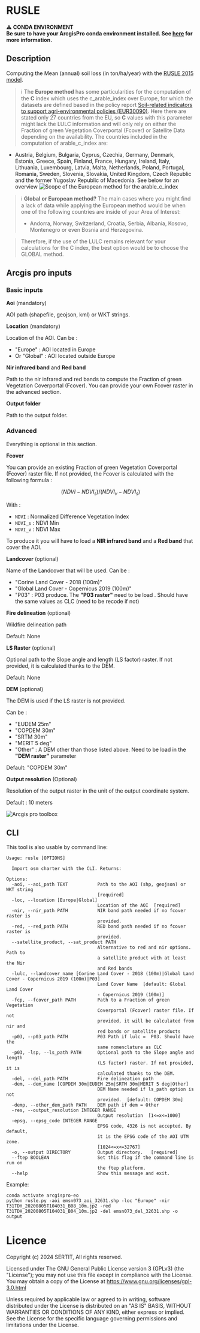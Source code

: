 # RUSLE

:warning: **CONDA ENVIRONMENT**  
**Be sure to have your ArcgisPro conda environment installed.
See [here](https://git.unistra.fr/sertit/arcgis-pro/sertit-eo-conda-environment) for more information.**

## Description
Computing the Mean (annual) soil loss (in ton/ha/year) with the [RUSLE 2015 model](https://web.jrc.ec.europa.eu/policy-model-inventory/explore/models/model-rusle2015/).

> :information_source: The **Europe method** has some particularities for the computation of the **C** index which uses the c_arable_index over Europe, for which the datasets are defined based in the policy report [Soil-related indicators to support agri-environmental policies (EUR30090)](https://www.google.com/url?sa=t&source=web&rct=j&opi=89978449&url=https://publications.jrc.ec.europa.eu/repository/bitstream/JRC119220/jrc119220_agsol_deliverable2019_online_clean.pdf&ved=2ahUKEwivxoyHzciMAxXC8bsIHc1bIjYQFnoECBYQAQ&usg=AOvVaw11mZ2lQKQyysij3qH39dsF). Here there are stated only 27 countries from the EU, so **C** values with this parameter might lack the LULC information and will only rely on either the Fraction of green Vegetation Coverportal (Fcover) or Satellite Data depending on the availability.
The countries included in the computation of arable_c_index are:
* Austria, Belgium, Bulgaria, Cyprus, Czechia, Germany, Denmark, Estonia, Greece, Spain, Finland, France, Hungary, Ireland, Italy, Lithuania, Luxembourg, Latvia, Malta, Netherlands, Poland, Portugal, Romania, Sweden, Slovenia, Slovakia, United Kingdom, Czech Republic and the former Yugoslav Republic of Macedonia.
See below for an overview
![Scope of the European method for the arable_c_index](EU_coverage.PNG)

> :information_source: **Global or European method?** The main cases where you might find a lack of data while applying the European method would be when one of the following countries are inside of your Area of Interest:
> * Andorra, Norway, Switzerland, Croatia, Serbia, Albania, Kosovo, Montenegro or even Bosnia and Herzegovina.

> Therefore, if the use of the LULC remains relevant for your calculations for the C index, the best option would be to choose the GLOBAL method.

## Arcgis pro inputs

### Basic inputs

**Aoi** (mandatory)

AOI path (shapefile, geojson, kml) or WKT strings.

**Location** (mandatory)

Location of the AOI.
Can be :
- "Europe" : AOI located in Europe
- Or "Global" : AOI located outside Europe

**Nir infrared band** and **Red band**

Path to the nir infrared and red bands to compute the Fraction of green Vegetation Coverportal (Fcover). 
You can provide your own Fcover raster in the advanced section.

**Output folder**

Path to the output folder.

### Advanced

Everything is optional in this section.

**Fcover**

You can provide an existing Fraction of green Vegetation Coverportal (Fcover) raster file.
If not provided, the Fcover is calculated  with the following formula :

```math
(NDVI - NDVI_s)/(NDVI_v - NDVI_s)
```

With :
- `NDVI` : Normalized Difference Vegetation Index
- `NDVI_s` : NDVI Min
- `NDVI_v` : NDVI Max

To produce it you will have to load a **NIR infrared band** and a **Red band** that cover the AOI.

**Landcover** (optional)

Name of the Landcover that will be used.
Can be :
- "Corine Land Cover - 2018 (100m)"
- "Global Land Cover - Copernicus 2019 (100m)"
- "P03" : P03 produce. The **"P03 raster"** need to be load . Should have the same values as CLC (need to be recode if not)

**Fire delineation** (optional)

Wildfire delineation path

Default: None

**LS Raster** (optional)

Optional path to the Slope angle and length (LS factor) raster. If not provided, it is calculated thanks to the DEM.

Default: None

**DEM** (optional)

The DEM is used if the LS raster is not provided.

Can be :
- "EUDEM 25m"
- "COPDEM 30m"
- "SRTM 30m"
- "MERIT 5 deg"
- "Other" : A DEM other than those listed above. Need to be load in the **"DEM raster"** parameter

Default: "COPDEM 30m"

**Output resolution** (Optional)

Resolution of the output raster in the unit of the output coordinate system. 

Default : 10 meters

![Arcgis  pro toolbox](Arcgis_pro_Toolbox.PNG)


## CLI

This tool is also usable by command line:
```shell
Usage: rusle [OPTIONS]

  Import osm charter with the CLI. Returns:

Options:
  -aoi, --aoi_path TEXT           Path to the AOI (shp, geojson) or WKT string
                                  [required]
  -loc, --location [Europe|Global]
                                  Location of the AOI  [required]
  -nir, --nir_path PATH           NIR band path needed if no fcover raster is
                                  provided.
  -red, --red_path PATH           RED band path needed if no fcover raster is
                                  provided.
  --satellite_product, --sat_product PATH
                                  Alternative to red and nir options. Path to
                                  a satellite product with at least the Nir
                                  and Red bands
  -lulc, --landcover_name [Corine Land Cover - 2018 (100m)|Global Land Cover - Copernicus 2019 (100m)|P03]
                                  Land Cover Name  [default: Global Land Cover
                                  - Copernicus 2019 (100m)]
  -fcp, --fcover_path PATH        Path to a Fraction of green Vegetation
                                  Coverportal (Fcover) raster file. If not
                                  provided, it will be calculated from nir and
                                  red bands or satellite products
  -p03, --p03_path PATH           P03 Path if lulc =  P03. Should have the
                                  same nomenclature as CLC
  -p03, -lsp, --ls_path PATH      Optional path to the Slope angle and length
                                  (LS factor) raster. If not provided, it is
                                  calculated thanks to the DEM.
  -del, --del_path PATH           Fire delineation path
  -dem, --dem_name [COPDEM 30m|EUDEM 25m|SRTM 30m|MERIT 5 deg|Other]
                                  DEM Name needed if ls_path option is not
                                  provided.  [default: COPDEM 30m]
  -demp, --other_dem_path PATH    DEM path if dem = Other
  -res, --output_resolution INTEGER RANGE
                                  Output resolution  [1<=x<=1000]
  -epsg, --epsg_code INTEGER RANGE
                                  EPSG code, 4326 is not accepted. By default,
                                  it is the EPSG code of the AOI UTM zone.
                                  [1024<=x<=32767]
  -o, --output DIRECTORY          Output directory.   [required]
  --ftep BOOLEAN                  Set this flag if the command line is run on
                                  the ftep platform.
  --help                          Show this message and exit.
```

Example:
```shell
conda activate arcgispro-eo
python rusle.py -aoi emsn073_aoi_32631.shp -loc "Europe" -nir T31TDH_20200805T104031_B08_10m.jp2 -red T31TDH_20200805T104031_B04_10m.jp2 -del emsn073_del_32631.shp -o output
```

# Licence 

Copyright (c) 2024 SERTIT, All rights reserved.

Licensed under The GNU General Public License version 3 (GPLv3) (the "License"); you may not use this file except in compliance with the License. You may obtain a copy of the License at https://www.gnu.org/licenses/gpl-3.0.html

Unless required by applicable law or agreed to in writing, software distributed under the License is distributed on an "AS IS" BASIS, WITHOUT WARRANTIES OR CONDITIONS OF ANY KIND, either express or implied. See the License for the specific language governing permissions and limitations under the License.
